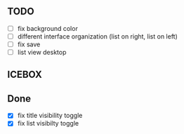 ## TODO

- [ ] fix background color
- [ ] different interface organization (list on right, list on left)
- [ ] fix save
- [ ] list view desktop

## ICEBOX

## Done

- [x] fix title visibility toggle
- [x] fix list visibilty toggle
